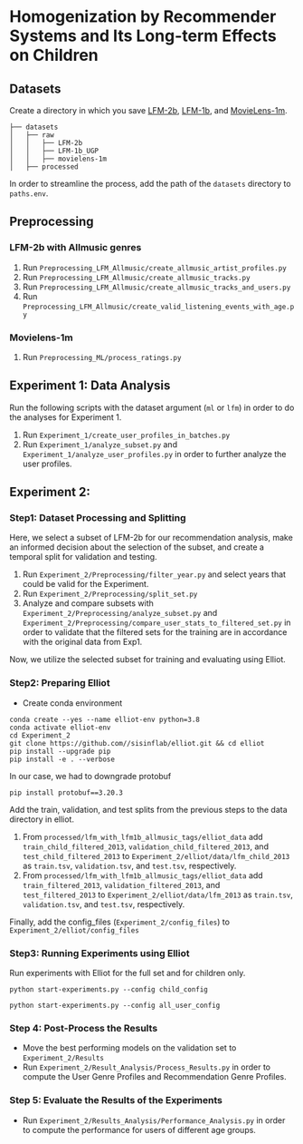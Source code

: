 # Homogenization by Recommender Systems and Its Long-term Effects on Children

## Datasets
Create a directory in which you save [LFM-2b](https://www.cp.jku.at/datasets/LFM-2b/), [LFM-1b](https://www.cp.jku.at/datasets/LFM-1b/), and [MovieLens-1m](https://grouplens.org/datasets/movielens/).

```
├── datasets
│   ├── raw
│   │   ├── LFM-2b
│   │   ├── LFM-1b_UGP
│   │   ├── movielens-1m
│   ├── processed
```
In order to streamline the process, add the path of the `datasets` directory to `paths.env`.


## Preprocessing
### LFM-2b with Allmusic genres
1. Run `Preprocessing_LFM_Allmusic/create_allmusic_artist_profiles.py`
2. Run `Preprocessing_LFM_Allmusic/create_allmusic_tracks.py`
3. Run `Preprocessing_LFM_Allmusic/create_allmusic_tracks_and_users.py`
4. Run `Preprocessing_LFM_Allmusic/create_valid_listening_events_with_age.py`

### Movielens-1m
1. Run `Preprocessing_ML/process_ratings.py`

## Experiment 1: Data Analysis
Run the following scripts with the dataset argument (`ml` or `lfm`) in order to do the analyses for  Experiment 1.

1. Run `Experiment_1/create_user_profiles_in_batches.py` 
2. Run `Experiment_1/analyze_subset.py` and `Experiment_1/analyze_user_profiles.py` in order to further analyze the user profiles.

## Experiment 2:
### Step1: Dataset Processing and Splitting
Here, we select a subset of LFM-2b for our recommendation analysis, make an informed decision about the selection of the subset, and create a temporal split for validation and testing. 
1. Run `Experiment_2/Preprocessing/filter_year.py` and select years that could be valid for the Experiment.
2. Run `Experiment_2/Preprocessing/split_set.py`
3. Analyze and compare subsets with `Experiment_2/Preprocessing/analyze_subset.py` and `Experiment_2/Preprocessing/compare_user_stats_to_filtered_set.py` in order to validate that the filtered sets for the training are in accordance with the original data from Exp1.

Now, we utilize the selected subset for training and evaluating using Elliot.


### Step2: Preparing Elliot
- Create conda environment
```
conda create --yes --name elliot-env python=3.8
conda activate elliot-env
cd Experiment_2 
git clone https://github.com//sisinflab/elliot.git && cd elliot
pip install --upgrade pip
pip install -e . --verbose
```

In our case, we had to downgrade protobuf
```
pip install protobuf==3.20.3
```

Add the train, validation, and test splits from the previous steps to the data directory in elliot.
1. From `processed/lfm_with_lfm1b_allmusic_tags/elliot_data` add `train_child_filtered_2013`, `validation_child_filtered_2013`, and `test_child_filtered_2013` to `Experiment_2/elliot/data/lfm_child_2013` as `train.tsv`, `validation.tsv`, and `test.tsv`, respectively.
2. From `processed/lfm_with_lfm1b_allmusic_tags/elliot_data` add `train_filtered_2013`, `validation_filtered_2013`, and `test_filtered_2013` to `Experiment_2/elliot/data/lfm_2013` as `train.tsv`, `validation.tsv`, and `test.tsv`, respectively.

Finally, add the config_files (`Experiment_2/config_files`) to `Experiment_2/elliot/config_files`


### Step3: Running Experiments using Elliot
Run experiments with Elliot for the full set and for children only.
```
python start-experiments.py --config child_config
```
```
python start-experiments.py --config all_user_config
```


### Step 4: Post-Process the Results
- Move the best performing models on the validation set to `Experiment_2/Results`
- Run `Experiment_2/Result_Analysis/Process_Results.py` in order to compute the User Genre Profiles and Recommendation Genre Profiles.


### Step 5: Evaluate the Results of the Experiments
- Run `Experiment_2/Results_Analysis/Performance_Analysis.py` in order to compute the performance for users of different age groups.